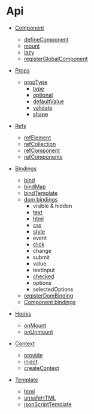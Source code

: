 # Api

* [Component](component.html)
    * [defineComponent](component.html#defineComponent)
    * [mount](component.html#mount)
    * [lazy](component.html#lazy)
    * [registerGlobalComponent](component.html#registerglobalcomponent)
    
* [Props](props.html)
    * [propType](props.html#proptype)
        * [type](props.html#type)
        * [optional](props.html#optional)
        * [defaultValue](props.html#defaultvalue)
        * [validate](props.html#validate)
        * [shape](props.html#shape)
        
* [Refs](refs.html)
    * [refElement](refs.html#refelement)
    * [refCollection](refs.html#refcollection)
    * [refComponent](refs.html#refcomponent)
    * [refComponents](refs.html#refcomponents)

* [Bindings](bindings.html)
    * [bind](bindings.html#bind)
    * [bindMap](bindings.html#bindmap)
    * [bindTemplate](bindings.html#bindtemplate)
    * [dom bindings](bindings.html#dom-bindings)
        * visible & hidden
        * [text](bindings.html#text)
        * [html](bindings.html#html)
        * [css](bindings.html#css)
        * [style](bindings.html#style)
        * event
        * [click](bindings.html#click)
        * change
        * submit
        * value
        * textInput
        * [checked](bindings.html#checked)
        * options
        * selectedOptions
    * [registerDomBinding](bindings.html#registerdombinding)
    * [Component bindings](bindings.html#component-bindings)

* [Hooks](hooks.html)
    * [onMount](hooks.html#onmount)
    * [onUnmount](hooks.html#onunmount)
    
* [Context](provide-inject.html)
    * [provide](provide-inject.html#provide)
    * [inject](provide-inject.html#inject)
    * [createContext](provide-inject.html#createcontext)
    
* [Template](mhtml.html)
    * [html](mhtml.html#html)
    * [unsafeHTML](mhtml.html#unsafehtml)
    * [jsonScriptTemplate](mhtml.html#jsonScripttemplate)
